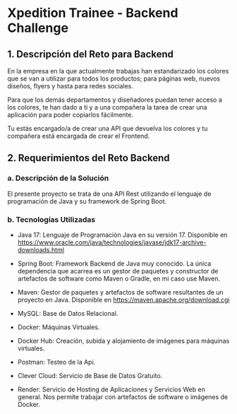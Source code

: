 # Xpedition Trainee - Backend Challenge

## 1. Descripción del Reto para Backend

En la empresa en la que actualmente trabajas han estandarizado los colores que se van a utilizar para todos los productos; para páginas web, nuevos diseños, flyers y hasta para redes sociales.

Para que los demás departamentos y diseñadores puedan tener acceso a los colores, te han dado a ti y a una compañera la tarea de crear una aplicación para poder copiarlos fácilmente.

Tu estás encargado/a de crear una API que devuelva los colores y tu compañera está encargada de crear el Frontend.

## 2. Requerimientos del Reto Backend

### a. Descripción de la Solución

El presente proyecto se trata de una API Rest utilizando el lenguaje de programación de Java y su framework de Spring Boot.

### b. Tecnologías Utilizadas

- Java 17: Lenguaje de Programación Java en su versión 17. Disponible en https://www.oracle.com/java/technologies/javase/jdk17-archive-downloads.html

- Spring Boot: Framework Backend de Java muy conocido. La única dependencia que acarrea es un gestor de paquetes y constructor de artefactos de software como Maven o Gradle, en mi caso use Maven.

- Maven: Gestor de paquetes y artefactos de software resultantes de un proyecto en Java. Disponible en https://maven.apache.org/download.cgi

- MySQL: Base de Datos Relacional.

- Docker: Máquinas Virtuales.

- Docker Hub: Creación, subida y alojamiento de imágenes para máquinas virtuales.

- Postman: Testeo de la Api.

- Clever Cloud: Servicio de Base de Datos Gratuito.

- Render: Servicio de Hosting de Aplicaciones y Servicios Web en general. Nos permite trabajar con artefactos de software o imágenes de Docker.
